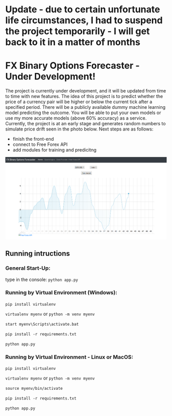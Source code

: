# Update - due to certain unfortunate life circumstances, I had to suspend the project temporarily - I will get back to it in a matter of months

# FX Binary Options Forecaster - Under Development!

The project is currently under development, and it will be updated from time to time with new features.
The idea of this project is to predict whether the price of a currency pair will be higher or below the current tick after a specified period. There will be a publicly available dummy machine learning model predicting the outcome. You will be able to put your own models or use my more accurate models (above 60% accuracy) as a service. 
Currently, the project is at an early stage and generates random numbers to simulate price drift seen in the photo below. 
Next steps are as follows:
* finish the front-end
* connect to Free Forex API
* add modules for training and predicitng

![alt text](./photo.png)

## Running intructions

### General Start-Up:

type in the console: `python app.py`


### Running by Virtual Environment (Windows):

`pip install virtualenv`

`virtualenv myenv` or `python -m venv myenv`

`start myenv\Scripts\activate.bat`

`pip install -r requirements.txt`

`python app.py`

### Running by Virtual Environment - Linux or MacOS:


`pip install virtualenv`

`virtualenv myenv` or `python -m venv myenv`

`source myenv/bin/activate`

`pip install -r requirements.txt`

`python app.py`
